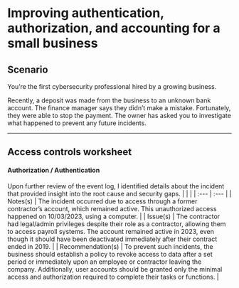# Improving authentication, authorization, and accounting for a small business

## Scenario
You’re the first cybersecurity professional hired by a growing business.

Recently, a deposit was made from the business to an unknown bank account. The finance manager says they didn’t make a mistake. Fortunately, they were able to stop the payment. The owner has asked you to investigate what happened to prevent any future incidents.

---

## Access controls worksheet
#### Authorization / Authentication
Upon further review of the event log, I identified details about the incident that provided insight into the root cause and security gaps.
|  |  |
| :--- | :--- |
| Notes(s) | The incident occurred due to access through a former contractor’s account, which remained active. This unauthorized access happened on 10/03/2023, using a computer. |
| Issue(s) | The contractor had legal/admin privileges despite their role as a contractor, allowing them to access payroll systems. The account remained active in 2023, even though it should have been deactivated immediately after their contract ended in 2019. |
| Recommendation(s) | To prevent such incidents, the business should establish a policy to revoke access to data after a set period or immediately upon an employee or contractor leaving the company. Additionally, user accounts should be granted only the minimal access and authorization required to complete their tasks or functions. |
